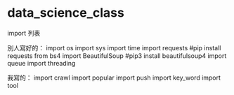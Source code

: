 # data_science_class
import 列表

別人寫好的：
import os
import sys
import time
import requests                     #pip install requests
from bs4 import BeautifulSoup       #pip3 install beautifulsoup4
import queue
import threading

我寫的：
import crawl
import popular
import push
import key_word
import tool
